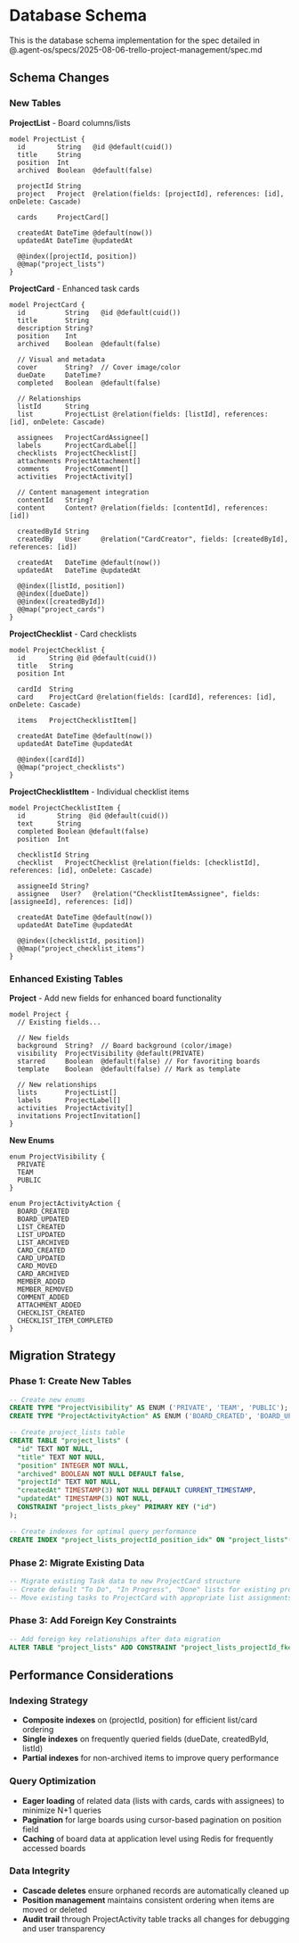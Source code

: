 # Database Schema

This is the database schema implementation for the spec detailed in @.agent-os/specs/2025-08-06-trello-project-management/spec.md

## Schema Changes

### New Tables

**ProjectList** - Board columns/lists

```prisma
model ProjectList {
  id        String   @id @default(cuid())
  title     String
  position  Int
  archived  Boolean  @default(false)

  projectId String
  project   Project  @relation(fields: [projectId], references: [id], onDelete: Cascade)

  cards     ProjectCard[]

  createdAt DateTime @default(now())
  updatedAt DateTime @updatedAt

  @@index([projectId, position])
  @@map("project_lists")
}
```

**ProjectCard** - Enhanced task cards

```prisma
model ProjectCard {
  id          String   @id @default(cuid())
  title       String
  description String?
  position    Int
  archived    Boolean  @default(false)

  // Visual and metadata
  cover       String?  // Cover image/color
  dueDate     DateTime?
  completed   Boolean  @default(false)

  // Relationships
  listId      String
  list        ProjectList @relation(fields: [listId], references: [id], onDelete: Cascade)

  assignees   ProjectCardAssignee[]
  labels      ProjectCardLabel[]
  checklists  ProjectChecklist[]
  attachments ProjectAttachment[]
  comments    ProjectComment[]
  activities  ProjectActivity[]

  // Content management integration
  contentId   String?
  content     Content? @relation(fields: [contentId], references: [id])

  createdById String
  createdBy   User     @relation("CardCreator", fields: [createdById], references: [id])

  createdAt   DateTime @default(now())
  updatedAt   DateTime @updatedAt

  @@index([listId, position])
  @@index([dueDate])
  @@index([createdById])
  @@map("project_cards")
}
```

**ProjectChecklist** - Card checklists

```prisma
model ProjectChecklist {
  id      String @id @default(cuid())
  title   String
  position Int

  cardId  String
  card    ProjectCard @relation(fields: [cardId], references: [id], onDelete: Cascade)

  items   ProjectChecklistItem[]

  createdAt DateTime @default(now())
  updatedAt DateTime @updatedAt

  @@index([cardId])
  @@map("project_checklists")
}
```

**ProjectChecklistItem** - Individual checklist items

```prisma
model ProjectChecklistItem {
  id        String  @id @default(cuid())
  text      String
  completed Boolean @default(false)
  position  Int

  checklistId String
  checklist   ProjectChecklist @relation(fields: [checklistId], references: [id], onDelete: Cascade)

  assigneeId String?
  assignee   User?   @relation("ChecklistItemAssignee", fields: [assigneeId], references: [id])

  createdAt DateTime @default(now())
  updatedAt DateTime @updatedAt

  @@index([checklistId, position])
  @@map("project_checklist_items")
}
```

### Enhanced Existing Tables

**Project** - Add new fields for enhanced board functionality

```prisma
model Project {
  // Existing fields...

  // New fields
  background  String?  // Board background (color/image)
  visibility  ProjectVisibility @default(PRIVATE)
  starred     Boolean  @default(false) // For favoriting boards
  template    Boolean  @default(false) // Mark as template

  // New relationships
  lists       ProjectList[]
  labels      ProjectLabel[]
  activities  ProjectActivity[]
  invitations ProjectInvitation[]
}
```

**New Enums**

```prisma
enum ProjectVisibility {
  PRIVATE
  TEAM
  PUBLIC
}

enum ProjectActivityAction {
  BOARD_CREATED
  BOARD_UPDATED
  LIST_CREATED
  LIST_UPDATED
  LIST_ARCHIVED
  CARD_CREATED
  CARD_UPDATED
  CARD_MOVED
  CARD_ARCHIVED
  MEMBER_ADDED
  MEMBER_REMOVED
  COMMENT_ADDED
  ATTACHMENT_ADDED
  CHECKLIST_CREATED
  CHECKLIST_ITEM_COMPLETED
}
```

## Migration Strategy

### Phase 1: Create New Tables

```sql
-- Create new enums
CREATE TYPE "ProjectVisibility" AS ENUM ('PRIVATE', 'TEAM', 'PUBLIC');
CREATE TYPE "ProjectActivityAction" AS ENUM ('BOARD_CREATED', 'BOARD_UPDATED', 'LIST_CREATED', 'LIST_UPDATED', 'LIST_ARCHIVED', 'CARD_CREATED', 'CARD_UPDATED', 'CARD_MOVED', 'CARD_ARCHIVED', 'MEMBER_ADDED', 'MEMBER_REMOVED', 'COMMENT_ADDED', 'ATTACHMENT_ADDED', 'CHECKLIST_CREATED', 'CHECKLIST_ITEM_COMPLETED');

-- Create project_lists table
CREATE TABLE "project_lists" (
  "id" TEXT NOT NULL,
  "title" TEXT NOT NULL,
  "position" INTEGER NOT NULL,
  "archived" BOOLEAN NOT NULL DEFAULT false,
  "projectId" TEXT NOT NULL,
  "createdAt" TIMESTAMP(3) NOT NULL DEFAULT CURRENT_TIMESTAMP,
  "updatedAt" TIMESTAMP(3) NOT NULL,
  CONSTRAINT "project_lists_pkey" PRIMARY KEY ("id")
);

-- Create indexes for optimal query performance
CREATE INDEX "project_lists_projectId_position_idx" ON "project_lists"("projectId", "position");
```

### Phase 2: Migrate Existing Data

```sql
-- Migrate existing Task data to new ProjectCard structure
-- Create default "To Do", "In Progress", "Done" lists for existing projects
-- Move existing tasks to ProjectCard with appropriate list assignments
```

### Phase 3: Add Foreign Key Constraints

```sql
-- Add foreign key relationships after data migration
ALTER TABLE "project_lists" ADD CONSTRAINT "project_lists_projectId_fkey" FOREIGN KEY ("projectId") REFERENCES "projects"("id") ON DELETE CASCADE ON UPDATE CASCADE;
```

## Performance Considerations

### Indexing Strategy

- **Composite indexes** on (projectId, position) for efficient list/card ordering
- **Single indexes** on frequently queried fields (dueDate, createdById, listId)
- **Partial indexes** for non-archived items to improve query performance

### Query Optimization

- **Eager loading** of related data (lists with cards, cards with assignees) to minimize N+1 queries
- **Pagination** for large boards using cursor-based pagination on position field
- **Caching** of board data at application level using Redis for frequently accessed boards

### Data Integrity

- **Cascade deletes** ensure orphaned records are automatically cleaned up
- **Position management** maintains consistent ordering when items are moved or deleted
- **Audit trail** through ProjectActivity table tracks all changes for debugging and user transparency
